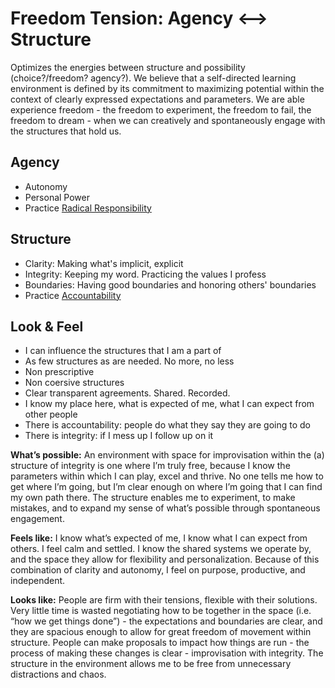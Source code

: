 # Freedom Tension: Agency <--> Structure

Optimizes the energies between structure and possibility (choice?/freedom? agency?). We believe that a self-directed learning environment is defined by its commitment to maximizing potential within the context of clearly expressed expectations and parameters. We are able experience freedom - the freedom to experiment, the freedom to fail, the freedom to dream - when we can creatively and spontaneously engage with the structures that hold us.

## Agency
- Autonomy
- Personal Power
- Practice [Radical Responsibility](/Practices/Radical_Responsibility.md)

## Structure
- Clarity: Making what's implicit, explicit
- Integrity: Keeping my word. Practicing the values I profess
- Boundaries: Having good boundaries and honoring others' boundaries
- Practice [Accountability](/practices/Accountability.md)

## Look & Feel

- I can influence the structures that I am a part of
- As few structures as are needed. No more, no less
- Non prescriptive
- Non coersive structures
- Clear transparent agreements. Shared. Recorded.
- I know my place here, what is expected of me, what I can expect from other people
- There is accountability: people do what they say they are going to do
- There is integrity: if I mess up I follow up on it


**What’s possible:** An environment with space for improvisation within the (a) structure of integrity is one where I’m truly free, because I know the parameters within which I can play, excel and thrive. No one tells me how to get where I’m going, but I’m clear enough on where I’m going that I can find my own path there. The structure enables me to experiment, to make mistakes, and to expand my sense of what’s possible through spontaneous engagement.

**Feels like:** I know what’s expected of me, I know what I can expect from others. I feel calm and settled. I know the shared systems we operate by, and the space they allow for flexibility and personalization. Because of this combination of clarity and autonomy, I feel on purpose, productive, and independent.

**Looks like:** People are firm with their tensions, flexible with their solutions. Very little time is wasted negotiating how to be together in the space (i.e. “how we get things done”) - the expectations and boundaries are clear, and they are spacious enough to allow for great freedom of movement within structure. People can make proposals to impact how things are run - the process of making these changes is clear - improvisation with integrity. The structure in the environment allows me to be free from unnecessary distractions and chaos.
